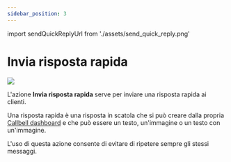 ```yaml
---
sidebar_position: 3
---
```


import sendQuickReplyUrl from './assets/send_quick_reply.png'

# Invia risposta rapida

<img src={sendQuickReplyUrl} width={180} />

L'azione **Invia risposta rapida** serve per inviare una risposta rapida ai clienti.

Una risposta rapida è una risposta in scatola che si può creare dalla propria [Callbell dashboard](https://dash.callbell.eu/settings/templates) e che può essere un testo, un'immagine o un testo con un'immagine.

L'uso di questa azione consente di evitare di ripetere sempre gli stessi messaggi.